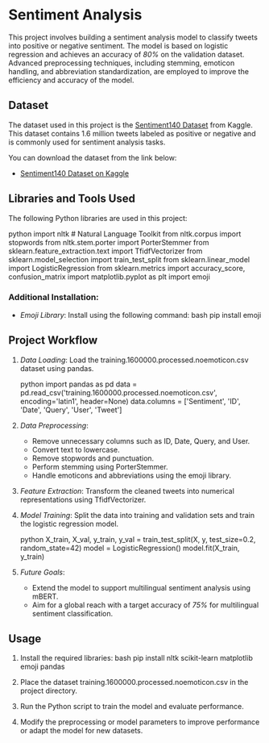 # Sentiment Analysis

This project involves building a sentiment analysis model to classify tweets into positive or negative sentiment. The model is based on logistic regression and achieves an accuracy of *80%* on the validation dataset. Advanced preprocessing techniques, including stemming, emoticon handling, and abbreviation standardization, are employed to improve the efficiency and accuracy of the model.

## Dataset

The dataset used in this project is the [Sentiment140 Dataset](https://www.kaggle.com/datasets/kazanova/sentiment140) from Kaggle. This dataset contains 1.6 million tweets labeled as positive or negative and is commonly used for sentiment analysis tasks.

You can download the dataset from the link below:

- [Sentiment140 Dataset on Kaggle](https://www.kaggle.com/datasets/kazanova/sentiment140)

## Libraries and Tools Used
The following Python libraries are used in this project:

python
import nltk  # Natural Language Toolkit
from nltk.corpus import stopwords
from nltk.stem.porter import PorterStemmer
from sklearn.feature_extraction.text import TfidfVectorizer
from sklearn.model_selection import train_test_split
from sklearn.linear_model import LogisticRegression
from sklearn.metrics import accuracy_score, confusion_matrix
import matplotlib.pyplot as plt
import emoji


### Additional Installation:
- *Emoji Library*: Install using the following command:
  bash
  pip install emoji

## Project Workflow

1. *Data Loading*:
   Load the training.1600000.processed.noemoticon.csv dataset using pandas.

   python
   import pandas as pd
   data = pd.read_csv('training.1600000.processed.noemoticon.csv', encoding='latin1', header=None)
   data.columns = ['Sentiment', 'ID', 'Date', 'Query', 'User', 'Tweet']
   

2. *Data Preprocessing*:
   - Remove unnecessary columns such as ID, Date, Query, and User.
   - Convert text to lowercase.
   - Remove stopwords and punctuation.
   - Perform stemming using PorterStemmer.
   - Handle emoticons and abbreviations using the emoji library.

3. *Feature Extraction*:
   Transform the cleaned tweets into numerical representations using TfidfVectorizer.


4. *Model Training*:
   Split the data into training and validation sets and train the logistic regression model.

   python
   X_train, X_val, y_train, y_val = train_test_split(X, y, test_size=0.2, random_state=42)
   model = LogisticRegression()
   model.fit(X_train, y_train)
   

5. *Future Goals*:
   - Extend the model to support multilingual sentiment analysis using mBERT.
   - Aim for a global reach with a target accuracy of *75%* for multilingual sentiment classification.
  

## Usage
1. Install the required libraries:
   bash
   pip install nltk scikit-learn matplotlib emoji pandas
   

2. Place the dataset training.1600000.processed.noemoticon.csv in the project directory.

3. Run the Python script to train the model and evaluate performance.

4. Modify the preprocessing or model parameters to improve performance or adapt the model for new datasets.
